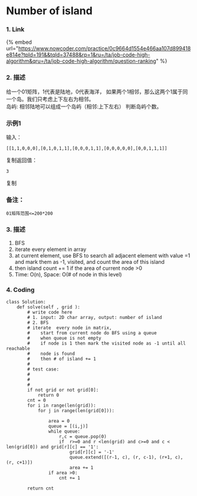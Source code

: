 # Number of island

### 1. Link

{% embed url="https://www.nowcoder.com/practice/0c9664d1554e466aa107d899418e814e?tpId=191&&tqId=37488&rp=1&ru=/ta/job-code-high-algorithm&qru=/ta/job-code-high-algorithm/question-ranking" %}

### 2. 描述

给一个01矩阵，1代表是陆地，0代表海洋， 如果两个1相邻，那么这两个1属于同一个岛。我们只考虑上下左右为相邻。  
岛屿: 相邻陆地可以组成一个岛屿（相邻:上下左右） 判断岛屿个数。

### 示例1

输入：

```text
[[1,1,0,0,0],[0,1,0,1,1],[0,0,0,1,1],[0,0,0,0,0],[0,0,1,1,1]]
```

复制返回值：

```text
3
```

复制

### 备注：

```text
01矩阵范围<=200*200
```



### 3. 描述

1. BFS
2. iterate every element in array
3. at current element, use BFS to search all adjacent element with value =1  and mark them as -1, visited, and count the area of this island
4. then island count += 1 if the area of current node &gt;0
5. Time: O\(n\), Space: O\(\# of node in this level\)

### 4. Coding

```text
class Solution:
    def solve(self , grid ):
        # write code here
        # 1. input: 2D char array, output: number of island
        # 2. BFS
        # iterate  every node in matrix, 
        #    start from current node do BFS using a queue
        #    when queue is not empty 
        #    if node is 1 then mark the visited node as -1 until all reachable 
        #    node is found
        #    then # of island += 1
        #
        # test case: 
        #
        #
        #
        if not grid or not grid[0]:
            return 0
        cnt = 0
        for i in range(len(grid)):
            for j in range(len(grid[0])):
                
                area = 0
                queue = [(i,j)]
                while queue:
                    r,c = queue.pop(0)
                    if  r>=0 and r <len(grid) and c>=0 and c < len(grid[0]) and grid[r][c] == '1':
                        grid[r][c] = '-1'
                        queue.extend([(r-1, c), (r, c-1), (r+1, c), (r, c+1)])
                        area += 1
                if area >0:
                    cnt += 1
                
        return cnt
                
                
```





